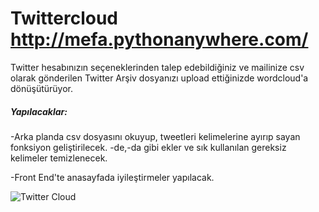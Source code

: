 # Twittercloud http://mefa.pythonanywhere.com/
Twitter hesabınızın seçeneklerinden talep edebildiğiniz ve mailinize csv olarak gönderilen Twitter Arşiv dosyanızı upload ettiğinizde wordcloud'a dönüşütürüyor.

##### Yapılacaklar:
-Arka planda csv dosyasını okuyup, tweetleri kelimelerine ayırıp sayan fonksiyon geliştirilecek. -de,-da gibi ekler ve sık kullanılan gereksiz kelimeler temizlenecek.

-Front End'te anasayfada iyileştirmeler yapılacak.

![Twitter Cloud](https://user-images.githubusercontent.com/31761983/66837218-50581600-ef6b-11e9-8f20-25ec873a1d89.PNG)

